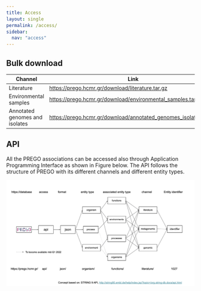 ```yaml
---
title: Access
layout: single
permalink: /access/
sidebar:
  nav: "access"
---
```


## Bulk download

| Channel                        | Link                                                              | md5sum                                |
|--------------------------------|-------------------------------------------------------------------|---------------------------------------|
| Literature                     |  https://prego.hcmr.gr/download/literature.tar.gz                 | literature.tar.gz.md5                 |
| Environmental samples          | https://prego.hcmr.gr/download/environmental_samples.tar.gz       | environmental_samples.tar.gz.md5      |
| Annotated genomes and isolates | https://prego.hcmr.gr/download/annotated_genomes_isolates.tar.gz  | annotated_genomes_isolates.tar.gz.md5 |

## API
All the PREGO associations can be accessed also through Application Programming Interface as shown in Figure below. 
The API follows the structure of PREGO with its different channels and different entity types.


![PREGO API schema with an example](../images/PREGO-API.png)

